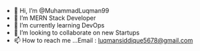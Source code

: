 - 👋 Hi, I’m @MuhammadLuqman99
- 👀 I’m MERN Stack Developer
- 🌱 I’m currently learning DevOps
- 💞️ I’m looking to collaborate on new Startups
- 📫 How to reach me ...Email : luqmansiddique5678@gmail.com

<!---
MuhammadLuqman99/MuhammadLuqman99 is a ✨ special ✨ repository because its `README.md` (this file) appears on your GitHub profile.
You can click the Preview link to take a look at your changes.
--->
